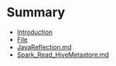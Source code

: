 # Summary

* [Introduction](README.md)
* [File](file.md)
* [JavaReflection.md](JavaReflection.md)
* [Spark_Read_HiveMetastore.md](Spark_Read_HiveMetastore.md)




